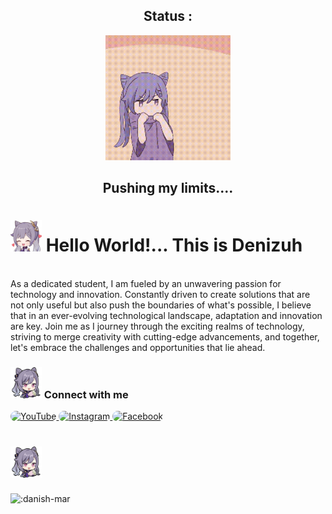 <div align="center">
  <h2>Status :</h2>
  <img class="imo" src="https://github.com/danish-mar/danish-mar/blob/main/tenor.gif?raw=true" width="200" height="200" style="border-radius: 30"></img>
  <h2>Pushing my limits....</h2>
  <div align="left">
    <h1><img alt="kokomi" src="https://raw.githubusercontent.com/danish-mar/danish-mar/main/sticker_7.png" width=50 height="50">  Hello World!... This is Denizuh </h1>
   
<br>
As a dedicated student, I am fueled by an unwavering passion for technology and innovation. Constantly driven to create solutions that are not only useful but also push the boundaries of what's possible, I believe that in an ever-evolving technological landscape, adaptation and innovation are key. Join me as I journey through the exciting realms of technology, striving to merge creativity with cutting-edge advancements, and together, let's embrace the challenges and opportunities that lie ahead.
</div>

<div align="left">
  <h3>     <img src="https://raw.githubusercontent.com/danish-mar/danish-mar/main/sticker_24%20(1).png" width="50" height="50">  Connect with me</h3>

  <a href="https://www.youtube.com/channel/UCzFUJm_8swv_qnVbuhnU4FQ" target="_blank">
    <img alt="YouTube" src="https://img.shields.io/badge/YouTube-000000?style=for-the-badge&logo=youtube&logoColor=white" style="border-radius: 15px;">
  </a>

  <a href="https://www.instagram.com/gamerz_dennis/" target="_blank">
    <img alt="Instagram" src="https://img.shields.io/badge/Instagram-000000?style=for-the-badge&logo=instagram&logoColor=white" style="border-radius: 15px;">
  </a>

  <a href="https://www.facebook.com/profile.php?id=100017394582809" target="_blank">
    <img alt="Facebook" src="https://img.shields.io/badge/Facebook-000000?style=for-the-badge&logo=facebook&logoColor=white" style="border-radius: 15px;">
  </a>
</div>

</div>

<div align="left">
    <H1>    <img src="https://raw.githubusercontent.com/danish-mar/danish-mar/main/sticker_24%20(1).png" width="50" height="50"> </H1>
    <img src="https://moecount.lolihouse.top/get/@:danish-mar?theme=moebooru" alt=":danish-mar">

</div>


<!--
**danish-mar/danish-mar** is a ✨ _special_ ✨ repository because its `README.md` (this file) appears on your GitHub profile.

Here are some ideas to get you started:

- 🔭 I’m currently working on ...
- 🌱 I’m currently learning ...
- 👯 I’m looking to collaborate on ...
- 🤔 I’m looking for help with ...
- 💬 Ask me about ...
- 📫 How to reach me: ...
- 😄 Pronouns: ...
- ⚡ Fun fact: ...
-->
